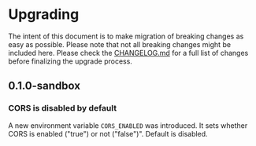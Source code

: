 # Upgrading

The intent of this document is to make migration of breaking changes as easy as possible. Please note that not all
breaking changes might be included here. Please check the [CHANGELOG.md](./CHANGELOG.md) for a full list of changes
before finalizing the upgrade process.

## 0.1.0-sandbox

### CORS is disabled by default

A new environment variable `CORS_ENABLED` was introduced. It sets whether CORS is enabled ("true") or not ("false")".
Default is disabled.
